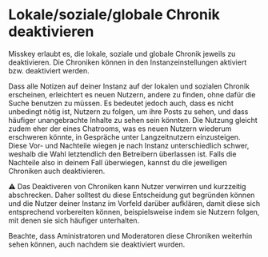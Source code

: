 # Lokale/soziale/globale Chronik deaktivieren
Misskey erlaubt es, die lokale, soziale und globale Chronik jeweils zu deaktivieren. Die Chroniken können in den Instanzeinstellungen aktiviert bzw. deaktiviert werden.

Dass alle Notizen auf deiner Instanz auf der lokalen und sozialen Chronik erscheinen, erleichtert es neuen Nutzern, andere zu finden, ohne dafür die Suche benutzen zu müssen. Es bedeutet jedoch auch, dass es nicht unbedingt nötig ist, Nutzern zu folgen, um ihre Posts zu sehen, und dass häufiger unangebrachte Inhalte zu sehen sein könnten. Die Nutzung gleicht zudem eher der eines Chatrooms, was es neuen Nutzern wiederum erschweren könnte, in Gespräche unter Langzeitnutzern einzusteigen. Diese Vor- und Nachteile wiegen je nach Instanz unterschiedlich schwer, weshalb die Wahl letztendlich den Betreibern überlassen ist. Falls die Nachteile also in deinem Fall überwiegen, kannst du die jeweiligen Chroniken auch deaktivieren.

<div class="warn">⚠️ Das Deaktiveren von Chroniken kann Nutzer verwirren und kurzzeitig abschrecken. Daher solltest du diese Entscheidung gut begründen können und die Nutzer deiner Instanz im Vorfeld darüber aufklären, damit diese sich entsprechend vorbereiten können, beispielsweise indem sie Nutzern folgen, mit denen sie sich häufiger unterhalten.</div>

Beachte, dass Aministratoren und Moderatoren diese Chroniken weiterhin sehen können, auch nachdem sie deaktiviert wurden.
